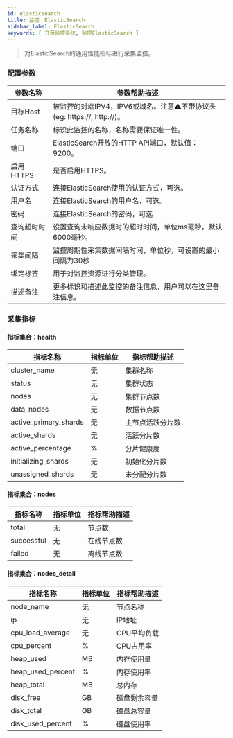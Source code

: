 ```yaml
---
id: elasticsearch
title: 监控：ElasticSearch
sidebar_label: ElasticSearch
keywords: [ 开源监控系统, 监控ElasticSearch ]
---
```


> 对ElasticSearch的通用性能指标进行采集监控。

### 配置参数

| 参数名称    | 参数帮助描述                                               |
|---------|------------------------------------------------------|
| 目标Host  | 被监控的对端IPV4，IPV6或域名。注意⚠️不带协议头(eg: https://, http://)。 |
| 任务名称    | 标识此监控的名称，名称需要保证唯一性。                                  |
| 端口      | ElasticSearch开放的HTTP API端口，默认值：9200。                 |
| 启用HTTPS | 是否启用HTTPS。                                           |
| 认证方式    | 连接ElasticSearch使用的认证方式，可选。                           |
| 用户名     | 连接ElasticSearch的用户名，可选。                              |
| 密码      | 连接ElasticSearch的密码，可选                                |
| 查询超时时间  | 设置查询未响应数据时的超时时间，单位ms毫秒，默认6000毫秒。                     |
| 采集间隔    | 监控周期性采集数据间隔时间，单位秒，可设置的最小间隔为30秒                       |
| 绑定标签    | 用于对监控资源进行分类管理。                                       |
| 描述备注    | 更多标识和描述此监控的备注信息，用户可以在这里备注信息。                         |

### 采集指标

#### 指标集合：health

| 指标名称                  | 指标单位 | 指标帮助描述   |
|-----------------------|------|----------|
| cluster_name          | 无    | 集群名称     |
| status                | 无    | 集群状态     |
| nodes                 | 无    | 集群节点数    |
| data_nodes            | 无    | 数据节点数    |
| active_primary_shards | 无    | 主节点活跃分片数 |
| active_shards         | 无    | 活跃分片数    |
| active_percentage     | %    | 分片健康度    |
| initializing_shards   | 无    | 初始化分片数   |
| unassigned_shards     | 无    | 未分配分片数   |

#### 指标集合：nodes

| 指标名称       | 指标单位 | 指标帮助描述 |
|------------|------|--------|
| total      | 无    | 节点数    |
| successful | 无    | 在线节点数  |
| failed     | 无    | 离线节点数  |

#### 指标集合：nodes_detail

| 指标名称              | 指标单位 | 指标帮助描述  |
|-------------------|------|---------|
| node_name         | 无    | 节点名称    |
| ip                | 无    | IP地址    |
| cpu_load_average  | 无    | CPU平均负载 |
| cpu_percent       | %    | CPU占用率  |
| heap_used         | MB   | 内存使用量   |
| heap_used_percent | %    | 内存使用率   |
| heap_total        | MB   | 总内存     |
| disk_free         | GB   | 磁盘剩余容量  |
| disk_total        | GB   | 磁盘总容量   |
| disk_used_percent | %    | 磁盘使用率   |
